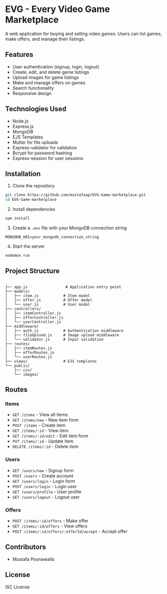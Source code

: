 # EVG - Every Video Game Marketplace

A web application for buying and selling video games. Users can list games, make offers, and manage their listings.

## Features

- User authentication (signup, login, logout)
- Create, edit, and delete game listings
- Upload images for game listings
- Make and manage offers on games
- Search functionality
- Responsive design

## Technologies Used

- Node.js
- Express.js
- MongoDB
- EJS Templates
- Multer for file uploads
- Express-validator for validation
- Bcrypt for password hashing
- Express-session for user sessions

## Installation

1. Clone the repository
```bash
git clone https://github.com/mustafaap/EVG-Game-marketplace.git
cd EVG-Game-marketplace
```

2. Install dependencies
```bash
npm install
```

3. Create a `.env` file with your MongoDB connection string
```
MONGODB_URI=your_mongodb_connection_string
```

4. Start the server
```bash
nodemon run
```

## Project Structure

```
.
├── app.js                 # Application entry point
├── models/               
│   ├── item.js           # Item model
│   ├── offer.js          # Offer model
│   └── user.js           # User model
├── controllers/          
│   ├── itemController.js
│   ├── offerController.js
│   └── userController.js
├── middleware/           
│   ├── auth.js           # Authentication middleware
│   ├── fileUpload.js     # Image upload middleware
│   └── validator.js      # Input validation
├── routes/              
│   ├── itemRoutes.js
│   ├── offerRoutes.js
│   └── userRoutes.js
├── views/                # EJS templates
└── public/              
    ├── css/
    └── images/
```

## Routes

### Items
- `GET /items` - View all items
- `GET /items/new` - New item form
- `POST /items` - Create item
- `GET /items/:id` - View item
- `GET /items/:id/edit` - Edit item form
- `PUT /items/:id` - Update item
- `DELETE /items/:id` - Delete item

### Users
- `GET /users/new` - Signup form
- `POST /users` - Create account
- `GET /users/login` - Login form
- `POST /users/login` - Login user
- `GET /users/profile` - User profile
- `GET /users/logout` - Logout user

### Offers
- `POST /items/:id/offers` - Make offer
- `GET /items/:id/offers` - View offers
- `POST /items/:id/offers/:offerId/accept` - Accept offer

## Contributors

- Mustafa Poonawalla

## License

ISC License